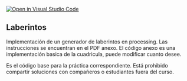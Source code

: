[![Open in Visual Studio Code](https://classroom.github.com/assets/open-in-vscode-c66648af7eb3fe8bc4f294546bfd86ef473780cde1dea487d3c4ff354943c9ae.svg)](https://classroom.github.com/online_ide?assignment_repo_id=10322772&assignment_repo_type=AssignmentRepo)
## Laberintos

Implementación de un generador de laberintos en processing. Las instrucciones se encuentran en
el PDF anexo. El código anexo es una implementación basica de la cuadricula, puede
modificar cuanto desee.

Es el código base para la práctica correspondiente. Está prohibido compartir soluciones con
compañeros o estudiantes fuera del curso.
